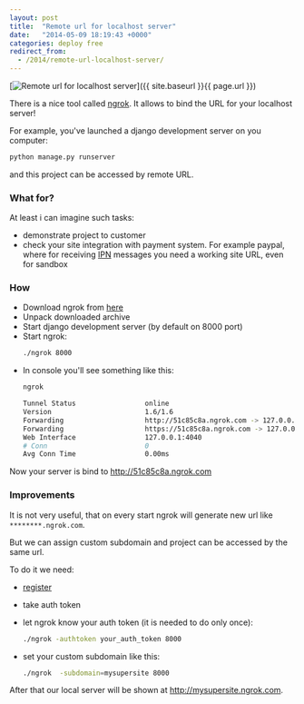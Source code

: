 ```yaml
---
layout: post
title:  "Remote url for localhost server"
date:   "2014-05-09 18:19:43 +0000"
categories: deploy free
redirect_from:
  - /2014/remote-url-localhost-server/
---
```


[![Remote url for localhost server](/assets/images/posts/2014-05-09-remote-url-localhost-server/ngrok_logo.jpeg "Remote url for localhost server")]({{ site.baseurl }}{{ page.url }})

There is a nice tool called [ngrok](https://ngrok.com/). It allows to bind the URL for your localhost server!

<!--more-->

For example, you've launched a django development server on you computer:

```bash
python manage.py runserver
```

and this project can be accessed by remote URL.

### What for?

At least i can imagine such tasks:

- demonstrate project to customer
- check your site integration with payment system. For example paypal, where for receiving [IPN](https://developer.paypal.com/webapps/developer/docs/classic/products/instant-payment-notification/) messages you need a working site URL, even for sandbox

### How


- Download ngrok from [here](https://ngrok.com/download)
- Unpack downloaded archive
- Start django development server (by default on 8000 port)
- Start ngrok:
  ```bash
  ./ngrok 8000
  ```
- In console you'll see something like this:
  ```bash
  ngrok

  Tunnel Status                 online
  Version                       1.6/1.6
  Forwarding                    http://51c85c8a.ngrok.com -> 127.0.0.1:8000
  Forwarding                    https://51c85c8a.ngrok.com -> 127.0.0.1:8000
  Web Interface                 127.0.0.1:4040
  # Conn                        0
  Avg Conn Time                 0.00ms
  ```


Now your server is bind to http://51c85c8a.ngrok.com

### Improvements

It is not very useful, that on every start ngrok will generate new url like `********.ngrok.com`.

But we can assign custom subdomain and project can be accessed by the same url.

To do it we need:

- [register](https://ngrok.com/user/signup)
- take auth token
- let ngrok know your auth token (it is needed to do only once):

  ```bash
  ./ngrok -authtoken your_auth_token 8000
  ```
- set your custom subdomain like  this:

  ```bash
  ./ngrok  -subdomain=mysupersite 8000
  ```

After that our local server will be shown at http://mysupersite.ngrok.com.
